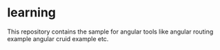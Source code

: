 # learning
This repository contains the sample for angular tools like angular routing example angular cruid example etc.

